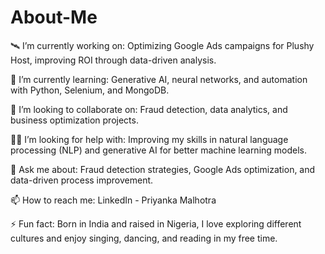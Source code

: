 # About-Me
🛰️ I’m currently working on:
Optimizing Google Ads campaigns for Plushy Host, improving ROI through data-driven analysis.

🌱 I’m currently learning:
Generative AI, neural networks, and automation with Python, Selenium, and MongoDB.

👯 I’m looking to collaborate on:
Fraud detection, data analytics, and business optimization projects.

🙋‍♀️ I’m looking for help with:
Improving my skills in natural language processing (NLP) and generative AI for better machine learning models.

💬 Ask me about:
Fraud detection strategies, Google Ads optimization, and data-driven process improvement.

📫 How to reach me:
LinkedIn - Priyanka Malhotra

⚡ Fun fact:
Born in India and raised in Nigeria, I love exploring different cultures and enjoy singing, dancing, and reading in my free time.
